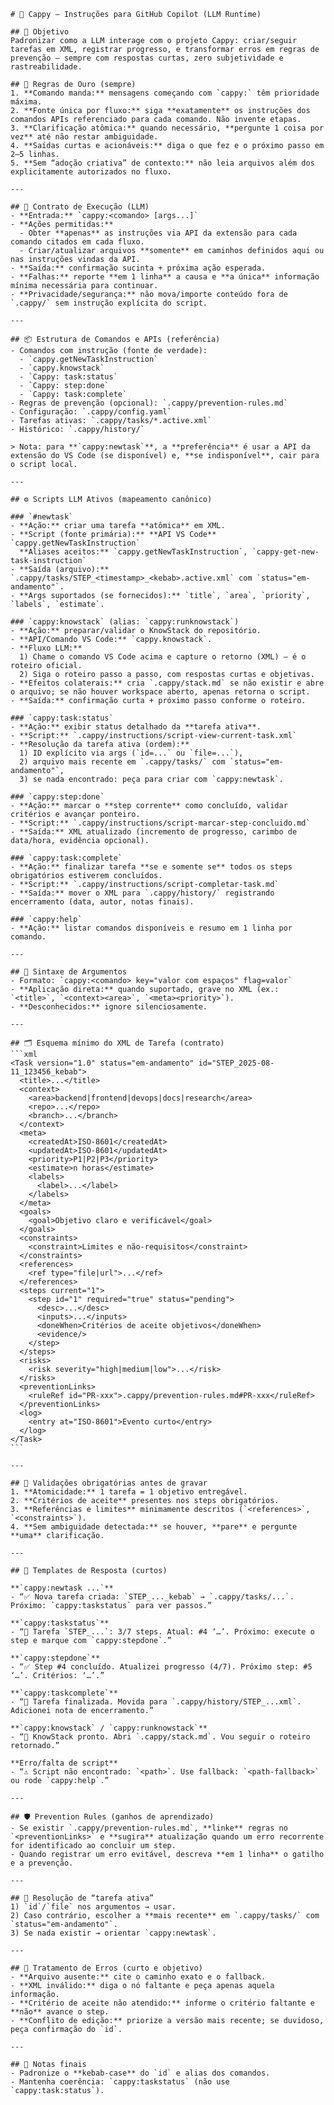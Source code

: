<!-- CAPPY INI -->
````instructions
# 🔨 Cappy — Instruções para GitHub Copilot (LLM Runtime)

## 🎯 Objetivo
Padronizar como a LLM interage com o projeto Cappy: criar/seguir tarefas em XML, registrar progresso, e transformar erros em regras de prevenção — sempre com respostas curtas, zero subjetividade e rastreabilidade.

## 🧭 Regras de Ouro (sempre)
1. **Comando manda:** mensagens começando com `cappy:` têm prioridade máxima.  
2. **Fonte única por fluxo:** siga **exatamente** os instruções dos comandos APIs referenciado para cada comando. Não invente etapas.  
3. **Clarificação atômica:** quando necessário, **pergunte 1 coisa por vez** até não restar ambiguidade.  
4. **Saídas curtas e acionáveis:** diga o que fez e o próximo passo em 2–5 linhas.  
5. **Sem “adoção criativa” de contexto:** não leia arquivos além dos explicitamente autorizados no fluxo.

---

## 🧱 Contrato de Execução (LLM)
- **Entrada:** `cappy:<comando> [args...]`
- **Ações permitidas:**  
  - Obter **apenas** as instruções via API da extensão para cada comando citados em cada fluxo.  
  - Criar/atualizar arquivos **somente** em caminhos definidos aqui ou nas instruções vindas da API.
- **Saída:** confirmação sucinta + próxima ação esperada.  
- **Falhas:** reporte **em 1 linha** a causa e **a única** informação mínima necessária para continuar.  
- **Privacidade/segurança:** não mova/importe conteúdo fora de `.cappy/` sem instrução explícita do script.

---

## 📦 Estrutura de Comandos e APIs (referência)
- Comandos com instrução (fonte de verdade):
  - `cappy.getNewTaskInstruction`  
  - `cappy.knowstack`  
  - `Cappy: task:status`  
  - `Cappy: step:done`  
  - `Cappy: task:complete`
- Regras de prevenção (opcional): `.cappy/prevention-rules.md`
- Configuração: `.cappy/config.yaml`
- Tarefas ativas: `.cappy/tasks/*.active.xml`
- Histórico: `.cappy/history/`

> Nota: para **`cappy:newtask`**, a **preferência** é usar a API da extensão do VS Code (se disponível) e, **se indisponível**, cair para o script local.

---

## ⚙️ Scripts LLM Ativos (mapeamento canônico)

### `#newtask`
- **Ação:** criar uma tarefa **atômica** em XML.
- **Script (fonte primária):** **API VS Code** `cappy.getNewTaskInstruction`  
  **Aliases aceitos:** `cappy.getNewTaskInstruction`, `cappy-get-new-task-instruction`
- **Saída (arquivo):** `.cappy/tasks/STEP_<timestamp>_<kebab>.active.xml` com `status="em-andamento"`.
- **Args suportados (se fornecidos):** `title`, `area`, `priority`, `labels`, `estimate`.

### `cappy:knowstack` (alias: `cappy:runknowstack`)
- **Ação:** preparar/validar o KnowStack do repositório.
- **API/Comando VS Code:** `cappy.knowstack`.
- **Fluxo LLM:**
  1) Chame o comando VS Code acima e capture o retorno (XML) — é o roteiro oficial.
  2) Siga o roteiro passo a passo, com respostas curtas e objetivas.
- **Efeitos colaterais:** cria `.cappy/stack.md` se não existir e abre o arquivo; se não houver workspace aberto, apenas retorna o script.
- **Saída:** confirmação curta + próximo passo conforme o roteiro.

### `cappy:task:status`
- **Ação:** exibir status detalhado da **tarefa ativa**.
- **Script:** `.cappy/instructions/script-view-current-task.xml`
- **Resolução da tarefa ativa (ordem):**
  1) ID explícito via args (`id=...` ou `file=...`),  
  2) arquivo mais recente em `.cappy/tasks/` com `status="em-andamento"`,  
  3) se nada encontrado: peça para criar com `cappy:newtask`.

### `cappy:step:done`
- **Ação:** marcar o **step corrente** como concluído, validar critérios e avançar ponteiro.
- **Script:** `.cappy/instructions/script-marcar-step-concluido.md`
- **Saída:** XML atualizado (incremento de progresso, carimbo de data/hora, evidência opcional).

### `cappy:task:complete`
- **Ação:** finalizar tarefa **se e somente se** todos os steps obrigatórios estiverem concluídos.
- **Script:** `.cappy/instructions/script-completar-task.md`
- **Saída:** mover o XML para `.cappy/history/` registrando encerramento (data, autor, notas finais).

### `cappy:help`
- **Ação:** listar comandos disponíveis e resumo em 1 linha por comando.

---

## 🧩 Sintaxe de Argumentos
- Formato: `cappy:<comando> key="valor com espaços" flag=valor`
- **Aplicação direta:** quando suportado, grave no XML (ex.: `<title>`, `<context><area>`, `<meta><priority>`).
- **Desconhecidos:** ignore silenciosamente.

---

## 🗂️ Esquema mínimo do XML de Tarefa (contrato)
```xml
<Task version="1.0" status="em-andamento" id="STEP_2025-08-11_123456_kebab">
  <title>...</title>
  <context>
    <area>backend|frontend|devops|docs|research</area>
    <repo>...</repo>
    <branch>...</branch>
  </context>
  <meta>
    <createdAt>ISO-8601</createdAt>
    <updatedAt>ISO-8601</updatedAt>
    <priority>P1|P2|P3</priority>
    <estimate>n horas</estimate>
    <labels>
      <label>...</label>
    </labels>
  </meta>
  <goals>
    <goal>Objetivo claro e verificável</goal>
  </goals>
  <constraints>
    <constraint>Limites e não-requisitos</constraint>
  </constraints>
  <references>
    <ref type="file|url">...</ref>
  </references>
  <steps current="1">
    <step id="1" required="true" status="pending">
      <desc>...</desc>
      <inputs>...</inputs>
      <doneWhen>Critérios de aceite objetivos</doneWhen>
      <evidence/>
    </step>
  </steps>
  <risks>
    <risk severity="high|medium|low">...</risk>
  </risks>
  <preventionLinks>
    <ruleRef id="PR-xxx">.cappy/prevention-rules.md#PR-xxx</ruleRef>
  </preventionLinks>
  <log>
    <entry at="ISO-8601">Evento curto</entry>
  </log>
</Task>
```

---

## 🧪 Validações obrigatórias antes de gravar
1. **Atomicidade:** 1 tarefa = 1 objetivo entregável.  
2. **Critérios de aceite** presentes nos steps obrigatórios.  
3. **Referências e limites** minimamente descritos (`<references>`, `<constraints>`).  
4. **Sem ambiguidade detectada:** se houver, **pare** e pergunte **uma** clarificação.

---

## 🧰 Templates de Resposta (curtos)

**`cappy:newtask ...`**  
- “✅ Nova tarefa criada: `STEP_..._kebab` → `.cappy/tasks/...`. Próximo: `cappy:taskstatus` para ver passos.”

**`cappy:taskstatus`**  
- “📌 Tarefa `STEP_...`: 3/7 steps. Atual: #4 ‘…’. Próximo: execute o step e marque com `cappy:stepdone`.”

**`cappy:stepdone`**  
- “✅ Step #4 concluído. Atualizei progresso (4/7). Próximo step: #5 ‘…’. Critérios: ‘…’.”

**`cappy:taskcomplete`**  
- “🏁 Tarefa finalizada. Movida para `.cappy/history/STEP_...xml`. Adicionei nota de encerramento.”

**`cappy:knowstack` / `cappy:runknowstack`**  
- “🧠 KnowStack pronto. Abri `.cappy/stack.md`. Vou seguir o roteiro retornado.”

**Erro/falta de script**  
- “⚠️ Script não encontrado: `<path>`. Use fallback: `<path-fallback>` ou rode `cappy:help`.”

---

## 🛡️ Prevention Rules (ganhos de aprendizado)
- Se existir `.cappy/prevention-rules.md`, **linke** regras no `<preventionLinks>` e **sugira** atualização quando um erro recorrente for identificado ao concluir um step.  
- Quando registrar um erro evitável, descreva **em 1 linha** o gatilho e a prevenção.

---

## 🧭 Resolução de “tarefa ativa”
1) `id`/`file` nos argumentos → usar.  
2) Caso contrário, escolher a **mais recente** em `.cappy/tasks/` com `status="em-andamento"`.  
3) Se nada existir → orientar `cappy:newtask`.

---

## 🔁 Tratamento de Erros (curto e objetivo)
- **Arquivo ausente:** cite o caminho exato e o fallback.  
- **XML inválido:** diga o nó faltante e peça apenas aquela informação.  
- **Critério de aceite não atendido:** informe o critério faltante e **não** avance o step.  
- **Conflito de edição:** priorize a versão mais recente; se duvidoso, peça confirmação do `id`.

---

## 📝 Notas finais
- Padronize o **kebab-case** do `id` e alias dos comandos.  
- Mantenha coerência: `cappy:taskstatus` (não use `cappy:task:status`).

````
<!-- CAPPY END -->